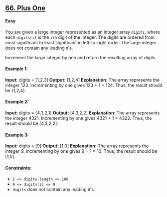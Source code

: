 ## [66. Plus One](https://leetcode.com/problems/plus-one/description/)

#### Easy

You are given a large integer represented as an integer array ```digits```, where each ```digits[i]``` is the ```ith``` digit of the integer. The digits are ordered from most significant to least significant in left-to-right order. The large integer does not contain any leading ```0```'s.

Increment the large integer by one and return the resulting array of digits.

 

#### Example 1:
**Input:** digits = [1,2,3]
**Output:** [1,2,4]
**Explanation:** The array represents the integer 123.
Incrementing by one gives 123 + 1 = 124.
Thus, the result should be [1,2,4].

#### Example 2:
**Input:** digits = [4,3,2,1]
**Output:** [4,3,2,2]
**Explanation:** The array represents the integer 4321.
Incrementing by one gives 4321 + 1 = 4322.
Thus, the result should be [4,3,2,2].

#### Example 3:
**Input:** digits = [9]
**Output:** [1,0]
**Explanation:** The array represents the integer 9.
Incrementing by one gives 9 + 1 = 10.
Thus, the result should be [1,0].
 

#### Constraints:
- ```1 <= digits.length <= 100```
- ```0 <= digits[i] <= 9```
- ```digits``` does not contain any leading ```0```'s.